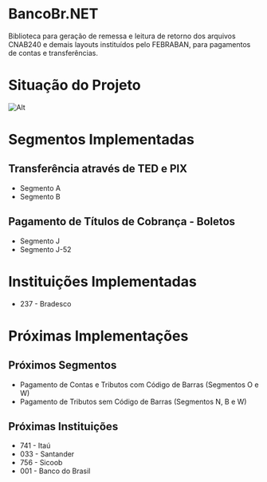 # BancoBr.NET

Biblioteca para geração de remessa e leitura de retorno dos arquivos CNAB240 e demais layouts instituídos pelo FEBRABAN, para pagamentos de contas e transferências.

# Situação do Projeto

![Alt](https://repobeats.axiom.co/api/embed/0a24518c7999f1499a1c8ffa0ae20835db99ba22.svg "Situação do Projeto")

# Segmentos Implementadas

## Transferência através de TED e PIX

- Segmento A
- Segmento B

## Pagamento de Títulos de Cobrança - Boletos

- Segmento J
- Segmento J-52

# Instituições Implementadas

- 237 - Bradesco

# Próximas Implementações

## Próximos Segmentos

- Pagamento de Contas e Tributos com Código de Barras (Segmentos O e W)
- Pagamento de Tributos sem Código de Barras (Segmentos N, B e W)

## Próximas Instituições

- 741 - Itaú
- 033 - Santander
- 756 - Sicoob
- 001 - Banco do Brasil
